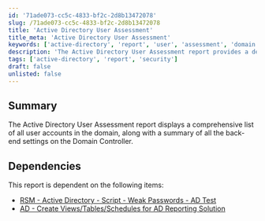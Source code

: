 ```yaml
---
id: '71ade073-cc5c-4833-bf2c-2d8b13472078'
slug: /71ade073-cc5c-4833-bf2c-2d8b13472078
title: 'Active Directory User Assessment'
title_meta: 'Active Directory User Assessment'
keywords: ['active-directory', 'report', 'user', 'assessment', 'domain', 'settings']
description: 'The Active Directory User Assessment report provides a detailed overview of all user accounts within the domain, including a summary of the associated back-end settings on the Domain Controller, enabling administrators to assess user security and account management effectively.'
tags: ['active-directory', 'report', 'security']
draft: false
unlisted: false
---
```


## Summary

The Active Directory User Assessment report displays a comprehensive list of all user accounts in the domain, along with a summary of all the back-end settings on the Domain Controller.

## Dependencies

This report is dependent on the following items:

- [RSM - Active Directory - Script - Weak Passwords - AD Test](/docs/cf22292d-e874-47ee-9bd1-5ec79c5f3724)
- [AD - Create Views/Tables/Schedules for AD Reporting Solution](/docs/f0b2fe2b-8bd8-4d9a-9428-2123b332aa49)

